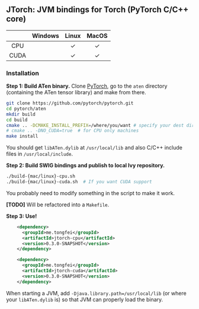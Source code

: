## JTorch: JVM bindings for Torch (PyTorch C/C++ core)


|      | Windows | Linux | MacOS |
|:----:|:-------:|:-----:|:-----:|
| CPU  |         |   ✓   |   ✓   |
| CUDA |         |   ✓   |   ✓   |

### Installation

**Step 1: Build ATen binary.** 
Clone [PyTorch](https://github.com/pytorch/pytorch), go to the `aten` directory (containing the ATen tensor library) and make from there.
```sh
git clone https://github.com/pytorch/pytorch.git
cd pytorch/aten
mkdir build
cd build
cmake .. -DCMAKE_INSTALL_PREFIX=/where/you/want # specify your dest directory
# cmake .. -DNO_CUDA=true  # for CPU only machines
make install
```
You should get `libATen.dylib` at `/usr/local/lib` and also C/C++ include files in `/usr/local/include`.

**Step 2: Build SWIG bindings and publish to local Ivy repository.**
```sh
./build-{mac/linux}-cpu.sh
./build-{mac/linux}-cuda.sh  # If you want CUDA support
```
You probably need to modify something in the script to make it work.

**[TODO]** Will be refactored into a `Makefile`.

**Step 3: Use!**
```xml
    <dependency>
      <groupId>me.tongfei</groupId>
      <artifactId>jtorch-cpu</artifactId>
      <version>0.3.0-SNAPSHOT</version>
    </dependency>

    <dependency>
      <groupId>me.tongfei</groupId>
      <artifactId>jtorch-cuda</artifactId>
      <version>0.3.0-SNAPSHOT</version>
    </dependency>
```

When starting a JVM, add `-Djava.library.path=/usr/local/lib` (or where your `libATen.dylib` is) so that JVM can properly load the binary.
